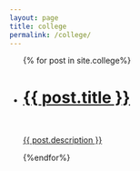 ```yaml
---
layout: page
title: college
permalink: /college/
---
```


<ul class="post-list">
    {% for post in site.college%}
        <li>
        <!--Set background image thumbnail-->
        <div class="college-thumbnail" style='background: url("{{post.img}}");'>
        <a href="{{ post.url | prepend: site.baseurl }}"><span class="college-descr">
            <h1>{{ post.title }}</h1>
            <br/>
            <p>{{ post.description }}</p>
        </span></a>
        </div>             
        </li>
    {%endfor%}
</ul>